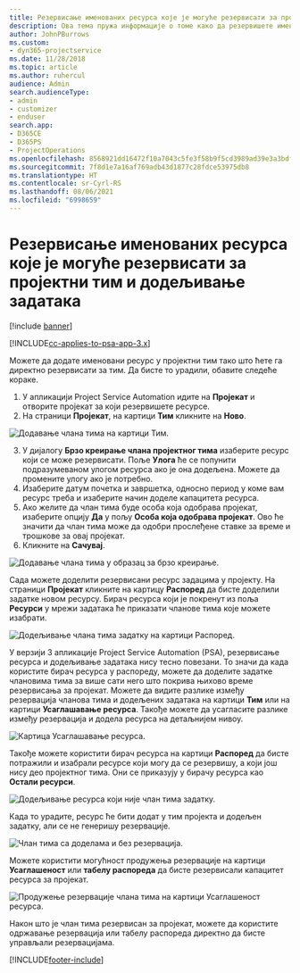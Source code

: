 ```yaml
---
title: Резервисање именованих ресурса које је могуће резервисати за пројектни тим и додељивање задатака
description: Ова тема пружа информације о томе како да резервишете именоване ресурсе за пројектне тимове и додељујете их задацима.
author: JohnPBurrows
ms.custom:
- dyn365-projectservice
ms.date: 11/28/2018
ms.topic: article
ms.author: ruhercul
audience: Admin
search.audienceType:
- admin
- customizer
- enduser
search.app:
- D365CE
- D365PS
- ProjectOperations
ms.openlocfilehash: 8568921dd16472f10a7043c5fe3f58b9f5cd3989ad39e3a3bdf269b0c7203ae2
ms.sourcegitcommit: 7f8d1e7a16af769adb43d1877c28fdce53975db8
ms.translationtype: HT
ms.contentlocale: sr-Cyrl-RS
ms.lasthandoff: 08/06/2021
ms.locfileid: "6998659"
---
```

# <a name="book-named-bookable-resources-to-a-project-team-and-assign-tasks"></a>Резервисање именованих ресурса које је могуће резервисати за пројектни тим и додељивање задатака 

[!include [banner](../includes/psa-now-project-operations.md)]

[!INCLUDE[cc-applies-to-psa-app-3.x](../includes/cc-applies-to-psa-app-3x.md)]

Можете да додате именовани ресурс у пројектни тим тако што ћете га директно резервисати за тим. Да бисте то урадили, обавите следеће кораке.

1. У апликацији Project Service Automation идите на **Пројекат** и отворите пројекат за који резервишете ресурсе.
2. На страници **Пројекат**, на картици **Тим** кликните на **Ново**. 

![Додавање члана тима на картици Тим.](media/RM-how-to-1.png)

3. У дијалогу **Брзо креирање члана пројектног тима** изаберите ресурс који се може резервисати. Поље **Улога** ће се попунити подразумеваном улогом ресурса ако је она додељена. Можете да промените улогу ако је потребно. 
4. Изаберите датум почетка и завршетка, односно период у коме вам ресурс треба и изаберите начин доделе капацитета ресурса. 
5. Ако желите да члан тима буде особа која одобрава пројекат, изаберите опцију **Да** у пољу **Особа која одобрава пројекат**. Ово ће значити да члан тима може да одобри прослеђене ставке за време и трошкове за овај пројекат. 
6. Кликните на **Сачувај**.

![Додавање члана тима у образац за брзо креирање.](media/RM-how-to-2.png)


Сада можете доделити резервисани ресурс задацима у пројекту. На страници **Пројекат** кликните на картицу **Распоред** да бисте доделили задатке новом ресурсу. Бирач ресурса који је покренут из поља **Ресурси** у мрежи задатака ће приказати чланове тима које можете изабрати.

![Додељивање члана тима задатку на картици Распоред.](media/RM-how-to-3.png)

У верзији 3 апликације Project Service Automation (PSA), резервисање ресурса и додељивање задатака нису тесно повезани. То значи да када користите бирач ресурса у распореду, можете да доделите задатке члановима тима за више сати него што покрива њихово време резервисања за пројекат.
Можете да видите разлике између резервација чланова тима и додељених задатака на картици **Тим** или на картици **Усаглашавањe ресурса**. Такође можете да усагласите разлике између резервација и додела ресурса на детаљнијем нивоу.

![Картица Усаглашавањe ресурса.](media/RM-how-to-4.png)

Такође можете користити бирач ресурса на картици **Распоред** да бисте потражили и изабрали ресурсе који могу да се резервишу, а који још нису део пројектног тима. Они се приказују у бирачу ресурса као **Остали ресурси**.

![Додељивање ресурса који није члан тима задатку.](media/RM-how-to-5.png)

Када то урадите, ресурс ће бити додат у тим пројекта и додељен задатку, али се не генеришу резервације.

![Члан тима са доделама и без резервација.](media/RM-how-to-6.png)

Можете користити могућност продужења резервације на картици **Усаглашеност** или **табелу распореда** да бисте резервисали капацитет ресурса за пројекат.

![Продужење резервације члана тима на картици Усаглашеност ресурса.](media/RM-how-to-7.png)

Након што је члан тима резервисан за пројекат, можете да користите одржавање резервација или табелу распореда директно да бисте управљали резервацијама.


[!INCLUDE[footer-include](../includes/footer-banner.md)]